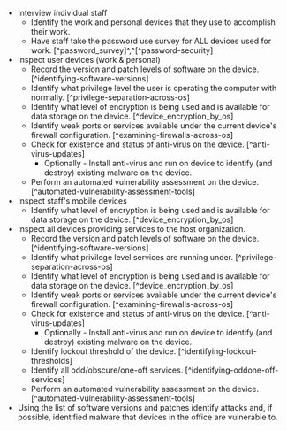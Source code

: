 
  * Interview individual staff
    * Identify the work and personal devices that they use to accomplish their work.
    * Have staff take the password use survey for ALL devices used for work. [^password_survey]^,^[^password-security]
  * Inspect user devices (work & personal)
    * Record the version and patch levels of software on the device. [^identifying-software-versions]
	* Identify what privilege level the user is operating the computer with normally. [^privilege-separation-across-os]
	* Identify what level of encryption is being used and is available for data storage on the device. [^device_encryption_by_os]
	* Identify weak ports or services available under the current device's firewall configuration. [^examining-firewalls-across-os]
	* Check for existence and status of anti-virus on the device. [^anti-virus-updates]
	  * Optionally - Install anti-virus and run on device to identify (and destroy) existing malware on the device.
    * Perform an automated vulnerability assessment on the device. [^automated-vulnerability-assessment-tools]
  * Inspect staff's mobile devices
    * Identify what level of encryption is being used and is available for data storage on the device. [^device_encryption_by_os]
  * Inspect all devices providing services to the host organization.
    * Record the version and patch levels of software on the device. [^identifying-software-versions]
	* Identify what privilege level services are running under. [^privilege-separation-across-os]
	* Identify what level of encryption is being used and is available for data storage on the device. [^device_encryption_by_os]
	* Identify weak ports or services available under the current device's firewall configuration. [^examining-firewalls-across-os]
	* Check for existence and status of anti-virus on the device. [^anti-virus-updates]
	  * Optionally - Install anti-virus and run on device to identify (and destroy) existing malware on the device.
	* Identify lockout threshold of the device. [^identifying-lockout-thresholds]
    * Identify all odd/obscure/one-off services. [^identifying-oddone-off-services]
    * Perform an automated vulnerability assessment on the device. [^automated-vulnerability-assessment-tools]
  * Using the list of software versions and patches identify attacks and, if possible, identified malware that devices in the office are vulnerable to.

